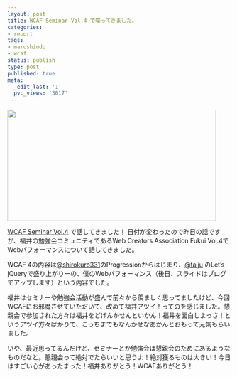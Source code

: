 ```yaml
---
layout: post
title: WCAF Seminar Vol.4 で喋ってきました。
categories:
- report
tags:
- marushindo
- wcaf
status: publish
type: post
published: true
meta:
  _edit_last: '1'
  pvc_views: '3017'
---
```

<img class="fig" title="wcaf4" src="/static/blog/2010/10/wcaf4.jpg" alt="" width="470" height="250" />

<a href="http://www.wcaf.jp/archives/2010/09/01/99/">WCAF Seminar Vol.4</a> で話してきました！
日付が変わったので昨日の話ですが、福井の勉強会コミュニティであるWeb Creators Association Fukui Vol.4でWebパフォーマンスについて話してきました。

WCAF 4の内容は<a href="http://twitter.com/#!/taiju">@shirokuro331</a>のProgressionからはじまり、<a href="http://twitter.com/#!/taiju">@taiju</a> のLet’s jQueryで盛り上がりーの、僕のWebパフォーマンス（後日、スライドはブログでアップします）という内容でした。

福井はセミナーや勉強会活動が盛んで前々から羨ましく思ってましたけど、今回WCAFにお邪魔させていただいて、改めて福井アツイ！ってのを感じました。懇親会で参加された方々は福井をどげんかせんといかん！福井を面白しよっさ！というアツイ方々ばかりで、こっちまでもなんかせなあかんとおもって元気もらいました。

いや、最近思ってるんだけど、セミナーとか勉強会は懇親会のためにあるようなものだなと。懇親会って絶対でたらいいと思うよ！絶対獲るものは大きい！今日はすごい心があったまった！福井ありがとう！WCAFありがとう！
